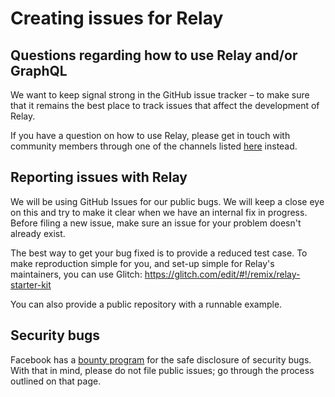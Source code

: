 # Creating issues for Relay

## Questions regarding how to use Relay and/or GraphQL

We want to keep signal strong in the GitHub issue tracker – to make sure that it remains the best place to track issues that affect the development of Relay.

If you have a question on how to use Relay, please get in touch with community members through one of the channels listed [here](https://facebook.github.io/relay/en/help.html) instead.

## Reporting issues with Relay

We will be using GitHub Issues for our public bugs. We will keep a close eye on this and try to make it clear when we have an internal fix in progress. Before filing a new issue, make sure an issue for your problem doesn't already exist.

The best way to get your bug fixed is to provide a reduced test case. To make reproduction simple for you, and set-up simple for Relay's maintainers, you can use Glitch:
https://glitch.com/edit/#!/remix/relay-starter-kit

You can also provide a public repository with a runnable example.

## Security bugs

Facebook has a [bounty program](https://www.facebook.com/whitehat/) for the safe disclosure of security bugs. With that in mind, please do not file public issues; go through the process outlined on that page.
